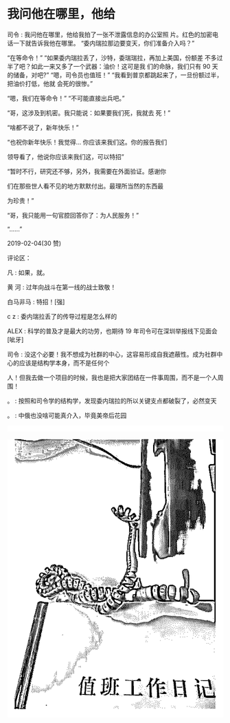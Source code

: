 # 我问他在哪里，他给

司令 : 我问他在哪里，他给我拍了一张不泄露信息的办公室照 片。红色的加密电话一下就告诉我他在哪里。 “委内瑞拉那边要变天，你们准备介入吗？”

“在等命令！” “如果委内瑞拉丢了，沙特，委瑞瑞拉，再加上美国，份额差 不多过半了吧？如此一来又多了一个武器：油价！这可是我 们的命脉，我们只有 90 天的储备，对吧?” “嗯，司令员也值班！” “我看到普京都跳起来了，一旦份额过半，把油价打低，他就 会死的很惨。”

“嗯，我们在等命令！” “不可能直接出兵吧。”

“哥，这涉及到机密。我只能说：如果要我们死，我就去 死！”

“啥都不说了，新年快乐！”

“也祝你新年快乐！我觉得... 你应该来我们这。你的报告我们

领导看了，他说你应该来我们这，可以特招”

“暂时不行，研究还不够，另外，我需要在外面验证。感谢你

们在那些世人看不见的地方默默付出。最理所当然的东西最

为珍贵！”

“哥，我只能用一句官腔回答你了：为人民服务！”

“......”

2019-02-04(30 赞)

评论区：

凡 : 如果，就。

黄 河 : 过年向战斗在第一线的战士致敬！

白马非马 : 特招！[强]

c z : 委内瑞拉丢了的传导过程是怎么样的

ALEX : 科学的普及才是最大的功劳，也期待 19 年司令可在深圳举报线下见面会[呲牙]

司令 : 没这个必要！我不想成为社群的中心，这容易形成自我遮蔽性。成为社群中心的应该是结构学本身，而不是任何个

人！但我去做一个项目的时候，我也是把大家团结在一件事周围，而不是一个人周围！

。 : 按照和司令学的结构学，发现委内瑞拉的所以关键支点都破裂了，必然变天

。 : 中俄也没啥可能真介入，毕竟美帝后花园

![image](img/Image_179.png)

![image](img/Image_180.png)